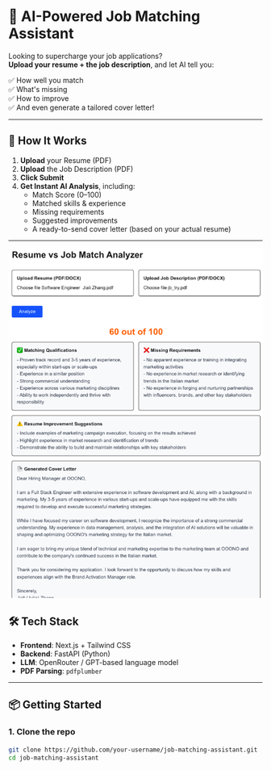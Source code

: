 # 🤖 AI-Powered Job Matching Assistant

Looking to supercharge your job applications?  
**Upload your resume + the job description**, and let AI tell you:

✅ How well you match  
✅ What's missing  
✅ How to improve  
✅ And even generate a tailored cover letter!

---

## 🚀 How It Works

1. **Upload** your Resume (PDF)  
2. **Upload** the Job Description (PDF)  
3. **Click Submit**  
4. **Get Instant AI Analysis**, including:
   - Match Score (0–100)
   - Matched skills & experience
   - Missing requirements
   - Suggested improvements
   - A ready-to-send cover letter (based on your actual resume)

---

![alt text](image.png)

## 🛠️ Tech Stack

- **Frontend**: Next.js + Tailwind CSS  
- **Backend**: FastAPI (Python)  
- **LLM**: OpenRouter / GPT-based language model  
- **PDF Parsing**: `pdfplumber`

---

## 📦 Getting Started

### 1. Clone the repo

```bash
git clone https://github.com/your-username/job-matching-assistant.git
cd job-matching-assistant
